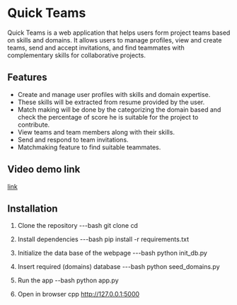 # Quick Teams

Quick Teams is a web application that helps users form project teams based on skills and domains. It allows users to manage profiles, view and create teams, send and accept invitations, and find teammates with complementary skills for collaborative projects.

## Features

- Create and manage user profiles with skills and domain expertise.
- These skills will be extracted from resume provided by the user.
- Match making will be done by the categorizing the domain based and check the percentage of score he is suitable for the project to contribute.
- View teams and team members along with their skills.
- Send and respond to team invitations.
- Matchmaking feature to find suitable teammates.

## Video demo link
   [link](https://drive.google.com/file/d/15YuRfPvFWqjRaTHJdcXV3GaXP0r2vJss/view?usp=drivesdk)

## Installation


1. Clone the repository
---bash
git clone <your-repo-link>
cd <your-repo-folder>

2. Install dependencies
---bash
pip install -r requirements.txt

3. Initialize the data base of the webpage
---bash
   python init_db.py

4. Insert required (domains) database
---bash
   python seed_domains.py
   
6. Run the app
--bash
python app.py

7. Open in browser
cpp
http://127.0.0.1:5000




